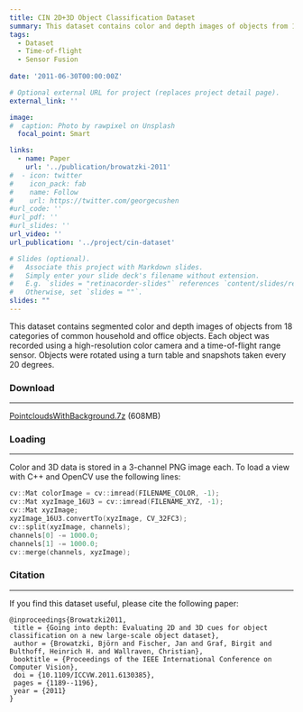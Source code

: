 ```yaml
---
title: CIN 2D+3D Object Classification Dataset
summary: This dataset contains color and depth images of objects from 18 categories of common household and office objects.
tags:
  - Dataset
  - Time-of-flight
  - Sensor Fusion
  
date: '2011-06-30T00:00:00Z'

# Optional external URL for project (replaces project detail page).
external_link: ''

image:
#  caption: Photo by rawpixel on Unsplash
  focal_point: Smart

links:
  - name: Paper
    url: '../publication/browatzki-2011'
#  - icon: twitter
#    icon_pack: fab
#    name: Follow
#    url: https://twitter.com/georgecushen
#url_code: ''
#url_pdf: ''
#url_slides: ''
url_video: ''
url_publication: '../project/cin-dataset'

# Slides (optional).
#   Associate this project with Markdown slides.
#   Simply enter your slide deck's filename without extension.
#   E.g. `slides = "retinacorder-slides"` references `content/slides/retinacorder-slides.md`.
#   Otherwise, set `slides = ""`.
slides: ""
---
```

This dataset contains segmented color and depth images of objects from 18 categories of common household and office objects. 
Each object was recorded using a high-resolution color camera and a time-of-flight range sensor. 
Objects were rotated using a turn table and snapshots taken every 20 degrees.

### Download
****
[PointcloudsWithBackground.7z](https://www.dropbox.com/s/3ko6elj58fbwasg/PointcloudsWithBackground.7z?dl=1) (608MB)

[//]: # (**Loading**)
### Loading
****

Color and 3D data is stored in a 3-channel PNG image each. To load a view with C++ and OpenCV use the following lines:

```C++
cv::Mat colorImage = cv::imread(FILENAME_COLOR, -1);
cv::Mat xyzImage_16U3 = cv::imread(FILENAME_XYZ, -1);
cv::Mat xyzImage;
xyzImage_16U3.convertTo(xyzImage, CV_32FC3);
cv::split(xyzImage, channels);
channels[0] -= 1000.0;
channels[1] -= 1000.0;
cv::merge(channels, xyzImage);
```



### Citation
****

If you find this dataset useful, please cite the following paper:

```
@inproceedings{Browatzki2011,
 title = {Going into depth: Evaluating 2D and 3D cues for object classification on a new large-scale object dataset},
 author = {Browatzki, Björn and Fischer, Jan and Graf, Birgit and Bulthoff, Heinrich H. and Wallraven, Christian},
 booktitle = {Proceedings of the IEEE International Conference on Computer Vision},
 doi = {10.1109/ICCVW.2011.6130385},
 pages = {1189--1196},
 year = {2011}
}
```
